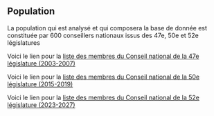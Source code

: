 ## Population
La population qui est analysé et qui composera la base de donnée est constituée par 600 conseillers nationaux issus des 47e, 50e et 52e législatures

Voici le lien pour la [liste des membres du Conseil national de la 47e législature (2003-2007)](https://fr.wikipedia.org/wiki/Liste_des_membres_du_Conseil_national_suisse_(2003-2007)) 

Voici le lien pour la [liste des membres du Conseil national de la 50e législature (2015-2019)](https://fr.wikipedia.org/wiki/50e_l%C3%A9gislature_de_l%27Assembl%C3%A9e_f%C3%A9d%C3%A9rale_suisse)

Voici le lien pour la [liste des membres du Conseil national de la 52e législature (2023-2027)](https://fr.wikipedia.org/wiki/Liste_des_membres_du_Conseil_national_suisse_(2023-2027)) 
